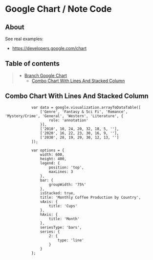 # Google Chart / Note Code

## About 

See real examples:

* <https://developers.google.com/chart>

## Table of contents

> * [Branch Google Chart](#about)
>   * [Combo Chart With Lines And Stacked Column](#combo-chart-with-lines-and-stacked-column)


## Combo Chart With Lines And Stacked Column  

```
            var data = google.visualization.arrayToDataTable([
                ['Genre', 'Fantasy & Sci Fi', 'Romance', 'Mystery/Crime', 'General', 'Western', 'Literature', {
                    role: 'annotation'
                }],
                ['2010', 10, 24, 20, 32, 18, 5, ''],
                ['2020', 16, 22, 23, 30, 16, 9, ''],
                ['2030', 28, 19, 29, 30, 12, 13, '']
            ]);

            var options = {
                width: 600,
                height: 400,
                legend: {
                    position: 'top',
                    maxLines: 3
                },
                bar: {
                    groupWidth: '75%'
                },
                isStacked: true,
                title: 'Monthly Coffee Production by Country',
                vAxis: {
                    title: 'Cups'
                },
                hAxis: {
                    title: 'Month'
                },
                seriesType: 'bars',
                series: {
                    2: {
                        type: 'line'
                    }
                }
            };
```
